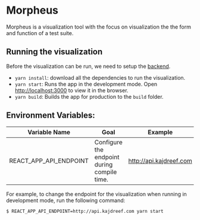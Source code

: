 # Morpheus

Morpheus is a visualization tool with the focus on visualization the the form and function of a test suite.

## Running the visualization

Before the visualization can be run, we need to setup the [backend](https://github.com/kajdreef/spidertools). 

- `yarn install`: download all the dependencies to run the visualization.
- `yarn start`: Runs the app in the development mode. Open [http://localhost:3000](http://localhost:3000) to view it in the browser.
- `yarn build`: Builds the app for production to the `build` folder.

## Environment Variables:

| Variable Name              | Goal           | Example        |
|----------------------------|----------------|----------------|
| REACT_APP_API_ENDPOINT     | Configure the endpoint during compile time. | http://api.kajdreef.com |


For example, to change the endpoint for the visualization when running in development mode, run the following command:

`$ REACT_APP_API_ENDPOINT=http://api.kajdreef.com yarn start`